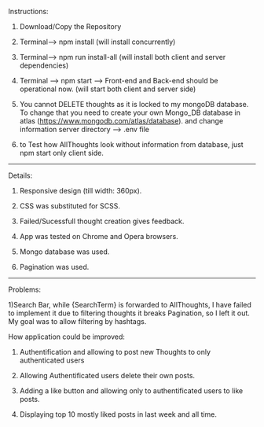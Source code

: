 Instructions: 

1) Download/Copy the Repository

2) Terminal--> npm install (will install concurrently)

3) Terminal--> npm run install-all (will install both client and server dependencies)

4) Terminal --> npm start --> Front-end and Back-end should be operational now.  (will start both client and server side)

5) You cannot DELETE thoughts as it is locked to my mongoDB database. To change that you need to create your own Mongo_DB database in atlas (https://www.mongodb.com/atlas/database). and change information server directory --> .env file

6) to Test how AllThoughts look without information from database, just npm start only client side.

 ----------------------------------------------------------

Details: 

1) Responsive design (till width: 360px).

2) CSS was substituted for SCSS.

3) Failed/Sucessfull thought creation gives feedback.

4) App was tested on Chrome and Opera browsers.

5) Mongo database was used.

6) Pagination was used.

------------------------------------------------

Problems: 

1)Search Bar, while {SearchTerm} is forwarded to AllThoughts, I have failed to implement it due to filtering thoughts it breaks Pagination, so I left it out. My goal was to allow filtering by hashtags. 

How application could be improved:

1) Authentification and allowing to post new Thoughts to only authenticated users

2) Allowing Authentificated users delete their own posts.

3) Adding a like button and allowing only to authentificated users to like posts.

4) Displaying top 10 mostly liked posts in last week and all time. 

